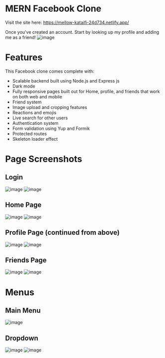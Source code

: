 # MERN Facebook Clone

Visit the site here: https://mellow-kataifi-24d734.netlify.app/

Once you've created an account. Start by looking up my profile and adding me as a friend!
![image](https://user-images.githubusercontent.com/49764019/211648334-d59bfd5f-2c27-42ca-b145-0ad7d7e2caec.png)

# Features

This Facebook clone comes complete with:
* Scalable backend built using Node.js and Express js
* Dark mode
* Fully responsive pages built out for Home, profile, and friends that work on both web and mobile
* Friend system
* Image upload and cropping features
* Reactions and emojis
* Live search for other users
* Authentication system
* Form validation using Yup and Formik
* Protected routes
* Skeleton loader effect


# Page Screenshots

## Login
![image](https://user-images.githubusercontent.com/49764019/212972982-70d5e222-7c40-496d-9c82-48ad0344f8c3.png)
![image](https://user-images.githubusercontent.com/49764019/212973145-6ccea72a-6653-404d-ae2c-4a1a19d2b6fe.png)


## Home Page
![image](https://user-images.githubusercontent.com/49764019/211646638-090dbe6f-a033-4f24-a343-67c8bb8eca32.png)
![image](https://user-images.githubusercontent.com/49764019/211647434-c02b8ff5-03b4-4b7f-9031-90caa1414687.png)


## Profile Page (continued from above)
![image](https://user-images.githubusercontent.com/49764019/211646900-f25bb0ae-ba11-40f3-9707-d9d7e2996ee3.png)
![image](https://user-images.githubusercontent.com/49764019/211647562-bd2909d3-4a26-49b8-b64f-0867bb7cf4fc.png)


## Friends Page
![image](https://user-images.githubusercontent.com/49764019/211647049-8213327e-a5a2-4cd4-b9d5-ac686ce79a12.png)
![image](https://user-images.githubusercontent.com/49764019/211647622-aa068109-a29f-4e0d-80e1-c4ef9af7c3bf.png)


# Menus

## Main Menu
![image](https://user-images.githubusercontent.com/49764019/211647750-7114a7b1-dd27-4244-bcc6-abf081585452.png)

## Dropdown
![image](https://user-images.githubusercontent.com/49764019/211647854-9e572251-f8ee-40b9-8df3-31f09a87d4e7.png)
![image](https://user-images.githubusercontent.com/49764019/211647901-4e2c5e9d-8123-41bf-89d8-6a9b0ab8b657.png)



